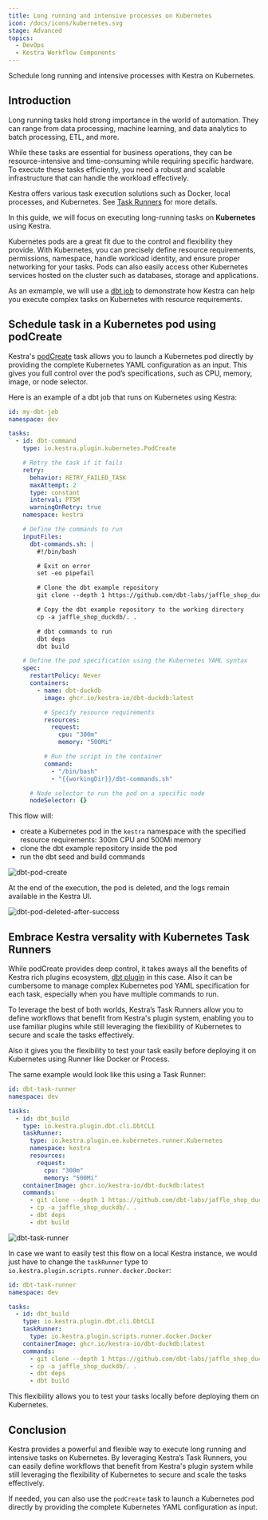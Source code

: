 ```yaml
---
title: Long running and intensive processes on Kubernetes
icon: /docs/icons/kubernetes.svg
stage: Advanced
topics:
  - DevOps
  - Kestra Workflow Components
---
```


Schedule long running and intensive processes with Kestra on Kubernetes.

## Introduction

Long running tasks hold strong importance in the world of automation.
They can range from data processing, machine learning, and data analytics to batch processing, ETL, and more.

While these tasks are essential for business operations, they can be resource-intensive and time-consuming while requiring specific hardware. To execute these tasks efficiently, you need a robust and scalable infrastructure that can handle the workload effectively.

Kestra offers various task execution solutions such as Docker, local processes, and Kubernetes. See [Task Runners](https://kestra.io/docs/enterprise/task-runners) for more details.

In this guide, we will focus on executing long-running tasks on **Kubernetes** using Kestra.

Kubernetes pods are a great fit due to the control and flexibility they provide. With Kubernetes, you can precisely define resource requirements, permissions, namespace, handle workload identity, and ensure proper networking for your tasks. Pods can also easily access other Kubernetes services hosted on the cluster such as databases, storage and applications.

As an exmample, we will use a [dbt job](https://docs.getdbt.com/docs/running-a-dbt-project/run-your-dbt-projects) to demonstrate how Kestra can help you execute complex tasks on Kubernetes with resource requirements.

## Schedule task in a Kubernetes pod using podCreate

Kestra's [podCreate](https://kestra.io/plugins/plugin-kubernetes/tasks/io.kestra.plugin.kubernetes.podcreate) task allows you to launch a Kubernetes pod directly by providing the complete Kubernetes YAML configuration as an input. This gives you full control over the pod’s specifications, such as CPU, memory, image, or node selector.

Here is an example of a dbt job that runs on Kubernetes using Kestra:

```yaml
id: my-dbt-job
namespace: dev

tasks:
  - id: dbt-command
    type: io.kestra.plugin.kubernetes.PodCreate

    # Retry the task if it fails
    retry:
      behavior: RETRY_FAILED_TASK
      maxAttempt: 2
      type: constant
      interval: PT5M
      warningOnRetry: true
    namespace: kestra

    # Define the commands to run
    inputFiles:
      dbt-commands.sh: |
        #!/bin/bash

        # Exit on error
        set -eo pipefail

        # Clone the dbt example repository
        git clone --depth 1 https://github.com/dbt-labs/jaffle_shop_duckdb.git --branch duckdb --single-branch

        # Copy the dbt example repository to the working directory
        cp -a jaffle_shop_duckdb/. .

        # dbt commands to run
        dbt deps
        dbt build

    # Define the pod specification using the Kubernetes YAML syntax
    spec:
      restartPolicy: Never
      containers:
        - name: dbt-duckdb
          image: ghcr.io/kestra-io/dbt-duckdb:latest

          # Specify resource requirements
          resources:
            request:
              cpu: "300m"
              memory: "500Mi"

          # Run the script in the container
          command:
            - "/bin/bash"
            - "{{workingDir}}/dbt-commands.sh"

      # Node selector to run the pod on a specific node
      nodeSelector: {}
```

This flow will:
- create a Kubernetes pod in the `kestra` namespace with the specified resource requirements: 300m CPU and 500Mi memory
- clone the dbt example repository inside the pod
- run the dbt seed and build commands

![dbt-pod-create](/docs/how-to-guides/kubernetes/pod_create_dbt.png)

At the end of the execution, the pod is deleted, and the logs remain available in the Kestra UI.

![dbt-pod-deleted-after-success](/docs/how-to-guides/kubernetes/pod_create_delete.png)

## Embrace Kestra versality with Kubernetes Task Runners

While podCreate provides deep control, it takes aways all the benefits of Kestra rich plugins ecosystem, [dbt plugin](https://kestra.io/plugins/plugin-dbt/tasks/cli/io.kestra.plugin.dbt.cli.dbtcli) in this case. Also it can be cumbersome to manage complex Kubernetes pod YAML specification for each task, especially when you have multiple commands to run.

To leverage the best of both worlds, Kestra’s Task Runners allow you to define workflows that benefit from Kestra's plugin system, enabling you to use familiar plugins while still leveraging the flexibility of Kubernetes to secure and scale the tasks effectively.

Also it gives you the flexibility to test your task easily before deploying it on Kubernetes using Runner like Docker or Process.

The same example would look like this using a Task Runner:

```yaml
id: dbt-task-runner
namespace: dev

tasks:
  - id: dbt_build
    type: io.kestra.plugin.dbt.cli.DbtCLI
    taskRunner:
      type: io.kestra.plugin.ee.kubernetes.runner.Kubernetes
      namespace: kestra
      resources:
        request:
          cpu: "300m"
          memory: "500Mi"
    containerImage: ghcr.io/kestra-io/dbt-duckdb:latest
    commands:
      - git clone --depth 1 https://github.com/dbt-labs/jaffle_shop_duckdb.git --branch duckdb --single-branch
      - cp -a jaffle_shop_duckdb/. .
      - dbt deps
      - dbt build
```

![dbt-task-runner](/docs/how-to-guides/kubernetes/task_runner_dbt.png)


In case we want to easily test this flow on a local Kestra instance, we would just have to change the `taskRunner` type to `io.kestra.plugin.scripts.runner.docker.Docker`:

```yaml
id: dbt-task-runner
namespace: dev

tasks:
  - id: dbt_build
    type: io.kestra.plugin.dbt.cli.DbtCLI
    taskRunner:
      type: io.kestra.plugin.scripts.runner.docker.Docker
    containerImage: ghcr.io/kestra-io/dbt-duckdb:latest
    commands:
      - git clone --depth 1 https://github.com/dbt-labs/jaffle_shop_duckdb.git --branch duckdb --single-branch
      - cp -a jaffle_shop_duckdb/. .
      - dbt deps
      - dbt build
```

This flexibility allows you to test your tasks locally before deploying them on Kubernetes.


## Conclusion

Kestra provides a powerful and flexible way to execute long running and intensive tasks on Kubernetes. By leveraging Kestra’s Task Runners, you can easily define workflows that benefit from Kestra's plugin system while still leveraging the flexibility of Kubernetes to secure and scale the tasks effectively.

If needed, you can also use the `podCreate` task to launch a Kubernetes pod directly by providing the complete Kubernetes YAML configuration as input.